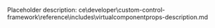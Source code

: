Placeholder description: ce\developer\custom-control-framework\reference\includes\virtualcomponentprops-description.md